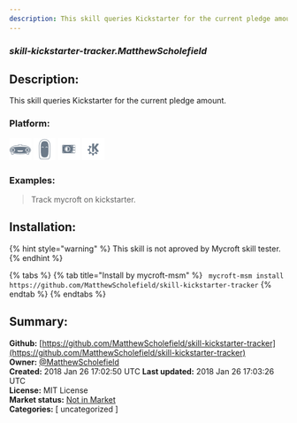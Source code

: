 ```yaml
---
description: This skill queries Kickstarter for the current pledge amount.
---
```


### _skill-kickstarter-tracker.MatthewScholefield_  
## Description:  
This skill queries Kickstarter for the current pledge amount.  
  
### Platform:  
 ![Mark I](../.gitbook/assets/mark-1-icon.png)  ![Mark II](../.gitbook/assets/mark-2-icon.png)  ![Picroft](../.gitbook/assets/picroft-icon.png)  ![plasmoid](../.gitbook/assets/kde.png)   
### Examples:  
> Track mycroft on kickstarter.  
  
## Installation:  
{% hint style="warning" %}
This skill is not aproved by Mycroft skill tester.
{% endhint %}
    
{% tabs %}
{% tab title="Install by mycroft-msm" %}
``` mycroft-msm install https://github.com/MatthewScholefield/skill-kickstarter-tracker```
{% endtab %}
  {% endtabs %}
    
## Summary:  
**Github:** [https://github.com/MatthewScholefield/skill-kickstarter-tracker](https://github.com/MatthewScholefield/skill-kickstarter-tracker)  
**Owner:** [@MatthewScholefield](https://github.com/MatthewScholefield)  
**Created:** 2018 Jan 26 17:02:50 UTC  **Last updated:** 2018 Jan 26 17:03:26 UTC  
**License:** MIT License  
**Market status:** [Not in Market](https://market.mycroft.ai/skill/)  
**Categories:** [ uncategorized ]   
